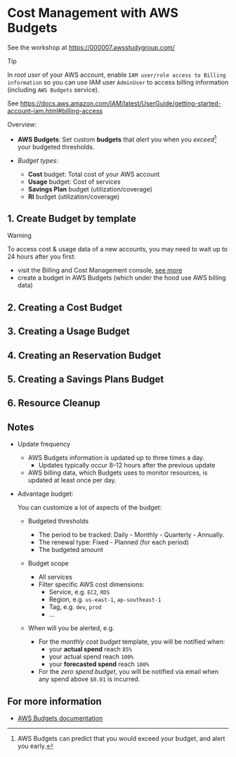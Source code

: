 # Cost Management with AWS Budgets

See the workshop at <https://000007.awsstudygroup.com/>

> [!TIP]
> In _root user_ of your AWS account, enable `IAM user/role access to Billing information` so you can use IAM user `AdminUser` to access billing information (including `AWS Budgets` service).
>
> See <https://docs.aws.amazon.com/IAM/latest/UserGuide/getting-started-account-iam.html#billing-access>

Overview:

- **AWS Budgets**: Set custom **budgets** that _alert_ you when you _exceed_[^1] your budgeted thresholds.

- _Budget types_:

  - **Cost** budget: Total cost of your AWS account
  - **Usage** budget: Cost of services
  - **Savings Plan** budget (utilization/coverage)
  - **RI** budget (utilization/coverage)

## 1. Create Budget by template

> [!WARNING]
> To access cost & usage data of a new accounts, you may need to wait up to 24 hours after you first:
>
> - visit the Billing and Cost Management console, [see more](https://docs.aws.amazon.com/cost-management/latest/userguide/ce-enable.html)
> - create a budget in AWS Budgets (which under the hood use AWS billing data)

## 2. Creating a Cost Budget

## 3. Creating a Usage Budget

## 4. Creating an Reservation Budget

## 5. Creating a Savings Plans Budget

## 6. Resource Cleanup

## Notes

- Update frequency

  - AWS Budgets information is updated up to three times a day.
    - Updates typically occur 8–12 hours after the previous update
  - AWS billing data, which Budgets uses to monitor resources, is updated at least once per day.

- Advantage budget:

  You can customize a lot of aspects of the budget:

  - Budgeted thresholds

    - The period to be tracked: Daily - Monthly - Quarterly - Annually.
    - The renewal type: Fixed - Planned (for each period)
    - The budgeted amount

  - Budget scope

    - All services
    - Filter specific AWS cost dimensions:
      - Service, e.g. `EC2`, `RDS`
      - Region, e.g. `us-east-1`, `ap-southeast-1`
      - Tag, e.g. `dev`, `prod`
      - ...

  - When will you be alerted, e.g.
    - For the _monthly cost budget_ template, you will be notified when:
      - your **actual spend** reach `85%`
      - your actual spend reach `100%`
      - your **forecasted spend** reach `100%`
    - For the _zero spend budget_, you will be notified via email when any spend above `$0.01` is incurred.

## For more information

- [AWS Budgets documentation](https://docs.aws.amazon.com/cost-management/latest/userguide/budgets-managing-costs.html)

[^1]: AWS Budgets can predict that you would exceed your budget, and alert you early.
